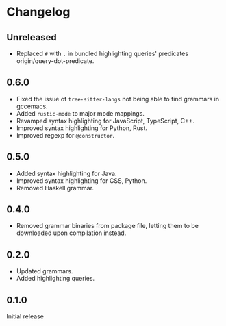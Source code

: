 # Changelog

## Unreleased
- Replaced `#` with `.` in bundled highlighting queries' predicates origin/query-dot-predicate.

## 0.6.0
- Fixed the issue of `tree-sitter-langs` not being able to find grammars in gccemacs.
- Added `rustic-mode` to major mode mappings.
- Revamped syntax highlighting for JavaScript, TypeScript, C++.
- Improved syntax highlighting for Python, Rust.
- Improved regexp for `@constructor`.

## 0.5.0
- Added syntax highlighting for Java.
- Improved syntax highlighting for CSS, Python.
- Removed Haskell grammar.

## 0.4.0
- Removed grammar binaries from package file, letting them to be downloaded upon compilation instead.

## 0.2.0
- Updated grammars.
- Added highlighting queries.

## 0.1.0
Initial release

